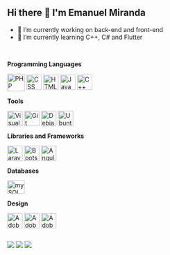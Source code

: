 ## Hi there 👋 I'm Emanuel Miranda


- 🔭 I’m currently working on back-end and front-end
- 🌱 I’m currently learning C++, C# and Flutter
<!--
- 👯 I’m looking to collaborate on ...
- 🤔 I’m looking for help with ...
- 💬 Ask me about ...
- 📫 How to reach me: ...
- 😄 Pronouns: ...
- ⚡ Fun fact: ...
-->

</br>

**Programming Languages**
<div style="display: inline-block">
  <img align="center" title="PHP" alt="PHP" height="40" width="40" src="https://cdn.jsdelivr.net/gh/devicons/devicon/icons/php/php-plain.svg" /> 
  <img align="center" title="CSS" alt="CSS" height="35" width="35" src="https://cdn.jsdelivr.net/gh/devicons/devicon/icons/css3/css3-plain.svg" />
  <img align="center" title="HTML" alt="HTML" height="35" width="35" src="https://cdn.jsdelivr.net/gh/devicons/devicon/icons/html5/html5-plain.svg" />
  <img align="center" title="JavaScript" alt="JavaScript" height="35" width="35" src="https://cdn.jsdelivr.net/gh/devicons/devicon/icons/javascript/javascript-plain.svg" />
  <!--
  <img align="center" title="C#" alt="C#" height="30" width="40" src="https://cdn.jsdelivr.net/gh/devicons/devicon/icons/cplusplus/cplusplus-plain.svg" />
  -->
  <img align="center" title="C++" alt="C++" height="35" width="35" src="https://cdn.jsdelivr.net/gh/devicons/devicon/icons/csharp/csharp-plain.svg" />
</div></br>


**Tools**
<div style="display: inline-block">
  <img align="center" title="Visual Studio Code" alt="Visual Studio Code" height="35" width="35" src="https://cdn.jsdelivr.net/gh/devicons/devicon/icons/visualstudio/visualstudio-plain.svg">
  <img align="center" title="Git" alt="Git" height="35" width="35" src="https://cdn.jsdelivr.net/gh/devicons/devicon/icons/git/git-original.svg">
  <img align="center" title="Debian" alt="Debian" height="35" width="35" src="https://cdn.jsdelivr.net/gh/devicons/devicon/icons/debian/debian-original.svg" />
  <img align="center" title="Ubuntu" alt="Ubuntu" height="35" width="35" src="https://cdn.jsdelivr.net/gh/devicons/devicon/icons/ubuntu/ubuntu-plain.svg">
</div></br>

**Libraries and Frameworks**
<div style="display: inline-block">
  <img align="center" title="Laravel" alt="Laravel" height="35" width="35" src="https://cdn.jsdelivr.net/gh/devicons/devicon/icons/laravel/laravel-plain.svg">
  <img align="center" title="Bootstrap" alt="Bootstrap" height="35" width="35" src="https://cdn.jsdelivr.net/gh/devicons/devicon/icons/bootstrap/bootstrap-original.svg" />
  <img align="center" title="Angular" alt="Angular" height="35" width="35" src="https://cdn.jsdelivr.net/gh/devicons/devicon/icons/angularjs/angularjs-plain.svg">
</div></br>

**Databases**
<div style="display: inline-block">
  <img align="center" title="mySQL" alt="mySQL" height="30" width="40" src="https://cdn.jsdelivr.net/gh/devicons/devicon/icons/mysql/mysql-original.svg">
</div></br>

**Design**
<div style="display: inline-block">
  <img align="center" title="Adobe XD" alt="Adobe XD" height="35" width="35" src="https://cdn.jsdelivr.net/gh/devicons/devicon/icons/xd/xd-plain.svg">
  <img align="center" title="Adobe Illustrator" alt="Adobe Illustrator" height="35" width="35" src="https://cdn.jsdelivr.net/gh/devicons/devicon/icons/illustrator/illustrator-plain.svg">
  <img align="center" title="Adobe Photoshop" alt="Adobe Photoshop" height="35" width="35" src="https://cdn.jsdelivr.net/gh/devicons/devicon/icons/photoshop/photoshop-plain.svg">
</div></br>

##
 
 <div>
  <a href="https://www.linkedin.com/in/emanuel-miranda-089b71226/" target="_blank"><img src="https://img.shields.io/badge/-LinkedIn-%230077B5?style=for-the-badge&logo=linkedin&logocolor=white" target="_blank" /></a>
  <a href="mailto:emanuel-miranda2001@hotmail.com" target="_blank"><img src="https://img.shields.io/badge/-Email-%23333?style=for-the-badge&logo=gmail&logocolor=white" target="_blank" /></a>
  <a href="https://www.facebook.com/emanuel.miranda.35175/" target="_blank"><img style="fill: white" src="https://img.shields.io/badge/Facebook-1877F2?style=for-the-badge&logo=facebook&logoColor=white" target="_blank" /></a>
</div>
